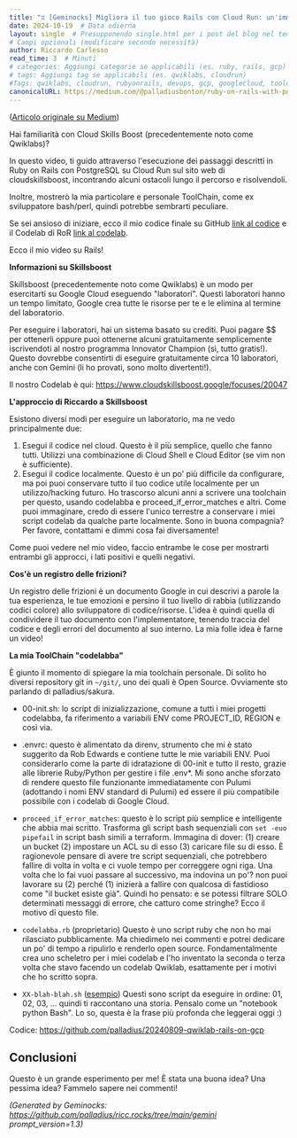 ```yaml
---
title: "♊ [Geminocks] Migliora il tuo gioco Rails con Cloud Run: un'immersione profonda in Qwiklabs"
date: 2024-10-19  # Data odierna
layout: single  # Presupponendo single.html per i post del blog nel tema ZZO
# Campi opzionali (modificare secondo necessità)
author: Riccardo Carlesso
read_time: 3  # Minuti
# categories: Aggiungi categorie se applicabili (es. ruby, rails, gcp)
# tags: Aggiungi tag se applicabili (es. qwiklabs, cloudrun)
#Tags: qwiklabs, cloudrun, rubyonrails, devops, gcp, googlecloud, toolchain
canonicalURL: https://medium.com/@palladiusbonton/ruby-on-rails-with-postgresql-on-cloud-run-bdaaf0b26e0b
---
```

([Articolo originale su Medium](https://medium.com/@palladiusbonton/ruby-on-rails-with-postgresql-on-cloud-run-bdaaf0b26e0b))

Hai familiarità con Cloud Skills Boost (precedentemente noto come Qwiklabs)?

In questo video, ti guido attraverso l'esecuzione dei passaggi descritti in Ruby on Rails con PostgreSQL su Cloud Run sul sito web di cloudskillsboost, incontrando alcuni ostacoli lungo il percorso e risolvendoli.

Inoltre, mostrerò la mia particolare e personale ToolChain, come ex sviluppatore bash/perl, quindi potrebbe sembrarti peculiare.

Se sei ansioso di iniziare, ecco il mio codice finale su GitHub [link al codice](https://github.com/palladius/20240809-qwiklab-rails-on-gcp) e il Codelab di RoR [link al codelab](https://www.cloudskillsboost.google/focuses/20047).

Ecco il mio video su Rails!

**Informazioni su Skillsboost**

Skillsboost (precedentemente noto come Qwiklabs) è un modo per esercitarti su Google Cloud eseguendo "laboratori". Questi laboratori hanno un tempo limitato, Google crea tutte le risorse per te e le elimina al termine del laboratorio.

Per eseguire i laboratori, hai un sistema basato su crediti. Puoi pagare $$ per ottenerli oppure puoi ottenerne alcuni gratuitamente semplicemente iscrivendoti al nostro programma Innovator Champion (sì, tutto gratis!). Questo dovrebbe consentirti di eseguire gratuitamente circa 10 laboratori, anche con Gemini (li ho provati, sono molto divertenti!).

Il nostro Codelab è qui: https://www.cloudskillsboost.google/focuses/20047

**L'approccio di Riccardo a Skillsboost**

Esistono diversi modi per eseguire un laboratorio, ma ne vedo principalmente due:

1. Esegui il codice nel cloud. Questo è il più semplice, quello che fanno tutti. Utilizzi una combinazione di Cloud Shell e Cloud Editor (se vim non è sufficiente).
2. Esegui il codice localmente. Questo è un po' più difficile da configurare, ma poi puoi conservare tutto il tuo codice utile localmente per un utilizzo/hacking futuro. Ho trascorso alcuni anni a scrivere una toolchain per questo, usando codelabba e proceed_if_error_matches e altri. Come puoi immaginare, credo di essere l'unico terrestre a conservare i miei script codelab da qualche parte localmente. Sono in buona compagnia? Per favore, contattami e dimmi cosa fai diversamente!

Come puoi vedere nel mio video, faccio entrambe le cose per mostrarti entrambi gli approcci, i lati positivi e quelli negativi.

**Cos'è un registro delle frizioni?**

Un registro delle frizioni è un documento Google in cui descrivi a parole la tua esperienza, le tue emozioni e persino il tuo livello di rabbia (utilizzando codici colore) allo sviluppatore di codice/risorse. L'idea è quindi quella di condividere il tuo documento con l'implementatore, tenendo traccia del codice e degli errori del documento al suo interno. La mia folle idea è farne un video!

**La mia ToolChain "codelabba"**

È giunto il momento di spiegare la mia toolchain personale. Di solito ho diversi repository git in `~/git/`, uno dei quali è Open Source. Ovviamente sto parlando di palladius/sakura.

* 00-init.sh: lo script di inizializzazione, comune a tutti i miei progetti codelabba, fa riferimento a variabili ENV come PROJECT_ID, REGION e così via.
* .envrc: questo è alimentato da direnv, strumento che mi è stato suggerito da Rob Edwards e contiene tutte le mie variabili ENV. Puoi considerarlo come la parte di idratazione di 00-init e tutto il resto, grazie alle librerie Ruby/Python per gestire i file .env*. Mi sono anche sforzato di rendere questo file funzionante immediatamente con Pulumi (adottando i nomi ENV standard di Pulumi) ed essere il più compatibile possibile con i codelab di Google Cloud.

* `proceed_if_error_matches`: questo è lo script più semplice e intelligente che abbia mai scritto. Trasforma gli script bash sequenziali con `set -euo pipefail` in script bash simili a terraform. Immagina di dover: (1) creare un bucket (2) impostare un ACL su di esso (3) caricare file su di esso. È ragionevole pensare di avere tre script sequenziali, che potrebbero fallire di volta in volta e ci vuole tempo per correggere ogni riga. Una volta che lo fai vuoi passare al successivo, ma indovina un po'? non puoi lavorare su (2) perché (1) inizierà a fallire con qualcosa di fastidioso come "il bucket esiste già". Quindi ho pensato: e se potessi filtrare SOLO determinati messaggi di errore, che catturo come stringhe? Ecco il motivo di questo file.

* `codelabba.rb` (proprietario) Questo è uno script ruby che non ho mai rilasciato pubblicamente. Ma chiedimelo nei commenti e potrei dedicare un po' di tempo a ripulirlo e renderlo open source. Fondamentalmente crea uno scheletro per i miei codelab e l'ho inventato la seconda o terza volta che stavo facendo un codelab Qwiklab, esattamente per i motivi che ho scritto sopra.

* `XX-blah-blah.sh` ([esempio](https://github.com/palladius/20240809-qwiklab-rails-on-gcp)) Questi sono script da eseguire in ordine: 01, 02, 03, … quindi ti raccontano una storia. Pensalo come un "notebook python Bash". Lo so, questa è la frase più profonda che leggerai oggi :)

Codice: https://github.com/palladius/20240809-qwiklab-rails-on-gcp

## Conclusioni

Questo è un grande esperimento per me! È stata una buona idea? Una pessima idea? Fammelo sapere nei commenti!


*(Generated by Geminocks: https://github.com/palladius/ricc.rocks/tree/main/gemini prompt_version=1.3)*